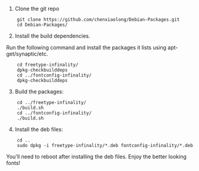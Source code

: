 1. Clone the git repo
```shell
    git clone https://github.com/chenxiaolong/Debian-Packages.git
    cd Debian-Packages/
```

2. Install the build dependencies.

Run the following command and install the packages it lists using apt-get/synaptic/etc.
```shell
    cd freetype-infinality/
    dpkg-checkbuilddeps
    cd ../fontconfig-infinality/
    dpkg-checkbuilddeps
```
3. Build the packages:
```shell
    cd ../freetype-infinality/
    ./build.sh
    cd ../fontconfig-infinality/
    ./build.sh
```

4. Install the deb files:
```shell
    cd ..
    sudo dpkg -i freetype-infinality/*.deb fontconfig-infinality/*.deb
```

You'll need to reboot after installing the deb files. Enjoy the better
looking fonts!
